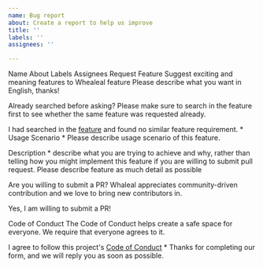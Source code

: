 ```yaml
---
name: Bug report
about: Create a report to help us improve
title: ''
labels: ''
assignees: ''

---
```



Name	About	Labels	Assignees
Request Feature	Suggest exciting and meaning features to Whealeal	feature	
Please describe what you want in English, thanks!


Already searched before asking?
Please make sure to search in the feature first to see whether the same feature was requested already.


I had searched in the [feature]() and found no similar feature requirement.
*
Usage Scenario
*
Please describe usage scenario of this feature.

Description
*
describe what you are trying to achieve and why, rather than telling how you might implement this feature if you are willing to submit pull request.
Please describe feature as much detail as possible


Are you willing to submit a PR?
Whaleal appreciates community-driven contribution and we love to bring new contributors in.


Yes, I am willing to submit a PR!

Code of Conduct
The Code of Conduct helps create a safe space for everyone. We require that everyone agrees to it.


I agree to follow this project's [Code of Conduct](https://www.contributor-covenant.org/version/2/1/code_of_conduct/)
*
Thanks for completing our form, and we will reply you as soon as possible.

